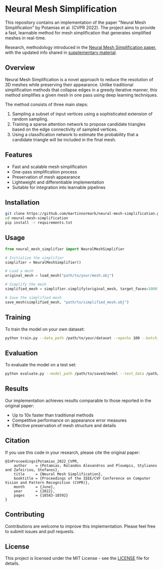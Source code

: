 # Neural Mesh Simplification

This repository contains an implementation of the paper "Neural Mesh Simplification" by Potamias et al. (CVPR 2022). The project aims to provide a fast, learnable method for mesh simplification that generates simplified meshes in real-time.

Research, methodology introduced in the [Neural Mesh Simplification paper](https://openaccess.thecvf.com/content/CVPR2022/papers/Potamias_Neural_Mesh_Simplification_CVPR_2022_paper.pdf), with the updated info shared in [supplementary material](https://openaccess.thecvf.com/content/CVPR2022/supplemental/Potamias_Neural_Mesh_Simplification_CVPR_2022_supplemental.pdf).

## Overview

Neural Mesh Simplification is a novel approach to reduce the resolution of 3D meshes while preserving their appearance. Unlike traditional simplification methods that collapse edges in a greedy iterative manner, this method simplifies a given mesh in one pass using deep learning techniques.

The method consists of three main steps:

1. Sampling a subset of input vertices using a sophisticated extension of random sampling.
2. Training a sparse attention network to propose candidate triangles based on the edge connectivity of sampled vertices.
3. Using a classification network to estimate the probability that a candidate triangle will be included in the final mesh.

## Features

- Fast and scalable mesh simplification
- One-pass simplification process
- Preservation of mesh appearance
- Lightweight and differentiable implementation
- Suitable for integration into learnable pipelines

## Installation

```bash
git clone https://github.com/martinnormark/neural-mesh-simplification.git
cd neural-mesh-simplification
pip install -r requirements.txt
```

## Usage

```python
from neural_mesh_simplifier import NeuralMeshSimplifier

# Initialize the simplifier
simplifier = NeuralMeshSimplifier()

# Load a mesh
original_mesh = load_mesh("path/to/your/mesh.obj")

# Simplify the mesh
simplified_mesh = simplifier.simplify(original_mesh, target_faces=1000)

# Save the simplified mesh
save_mesh(simplified_mesh, "path/to/simplified_mesh.obj")
```

## Training

To train the model on your own dataset:

```bash
python train.py --data_path /path/to/your/dataset --epochs 100 --batch_size 32
```

## Evaluation

To evaluate the model on a test set:

```bash
python evaluate.py --model_path /path/to/saved/model --test_data /path/to/test/set
```

## Results

Our implementation achieves results comparable to those reported in the original paper:

- Up to 10x faster than traditional methods
- Competitive performance on appearance error measures
- Effective preservation of mesh structure and details

## Citation

If you use this code in your research, please cite the original paper:

```
@InProceedings{Potamias_2022_CVPR,
    author    = {Potamias, Rolandos Alexandros and Ploumpis, Stylianos and Zafeiriou, Stefanos},
    title     = {Neural Mesh Simplification},
    booktitle = {Proceedings of the IEEE/CVF Conference on Computer Vision and Pattern Recognition (CVPR)},
    month     = {June},
    year      = {2022},
    pages     = {18583-18592}
}
```

## Contributing

Contributions are welcome to improve this implementation. Please feel free to submit issues and pull requests.

## License

This project is licensed under the MIT License - see the [LICENSE](LICENSE) file for details.
